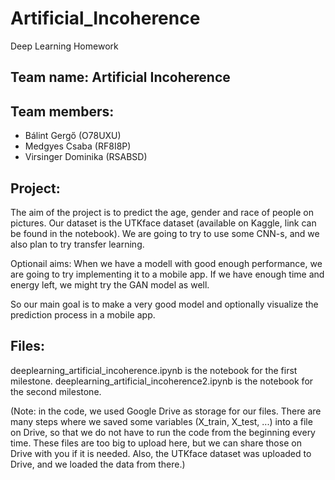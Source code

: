 # Artificial_Incoherence
Deep Learning Homework

## Team name: Artificial Incoherence
## Team members:
 - Bálint Gergő (O78UXU)
 - Medgyes Csaba (RF8I8P)
 - Virsinger Dominika (RSABSD)
 
 ## Project:
  The aim of the project is to predict the age, gender and race of people on pictures.
  Our dataset is the UTKface dataset (available on Kaggle, link can be found in the notebook).
  We are going to try to use some CNN-s, and we also plan to try transfer learning.
  
  Optionail aims:
  When we have a modell with good enough performance, we are going to try implementing it to a mobile app.
  If we have enough time and energy left, we might try the GAN model as well.
  
  So our main goal is to make a very good model and optionally visualize the prediction process in a mobile app.
  
 ## Files:
  deeplearning_artificial_incoherence.ipynb is the notebook for the first milestone.
  deeplearning_artificial_incoherence2.ipynb is the notebook for the second milestone.
  
  (Note: in the code, we used Google Drive as storage for our files. There are many steps where we saved some variables (X_train, X_test, ...)
   into a file on Drive, so that we do not have to run the code from the beginning every time. These files are too big to upload here, but we can share those on Drive      with you if it is needed. Also, the UTKface dataset was uploaded to Drive, and we loaded the data from there.)
